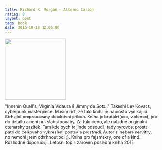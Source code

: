```yaml
---
title: Richard K. Morgan - Altered Carbon
rating: 8
layout: post
tags: book
date: 2015-10-18 12:06:00
---
```

<img width="200" src="https://upload.wikimedia.org/wikipedia/en/thumb/7/79/Altered_Carbon_cover_1_%28Amazon%29.jpg/220px-Altered_Carbon_cover_1_%28Amazon%29.jpg" />
<p>
"Innenin Quell's, Virginia Vidaura &amp; Jimmy de Soto.."
Takeshi Lev Kovacs, cyberpunk masterpiece. Musim rict, ze tato kniha je naprosto vynikajici. Strhujici propracovany detektivni pribeh.
Kniha je brutalni(sex, violence), jde do detailu a neni pro slabsi povahy. Za tuto cenu, ale nabidne originalni ctenarsky zazitek. Tam kde bych to jinde odsoudil, tady syrovost proste patri do celkoveho vykresleni postav a prostredi. Autor si nebere servitky, no nemohl jsem odtrhnout oci ;).
Kniha pro fajsmekry, one of a kind. Rozhodne doporucuji. Letosni top a zaroven posledni kniha 2015.
</p>
